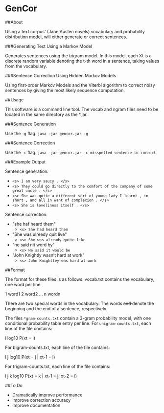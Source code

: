 GenCor
======

##About

Using a text corpus' (Jane Austen novels) vocabulary and probability distribution model, will either generate or
correct sentences.

###Generating Text Using a Markov Model

Generates sentences using the trigram model. In this model, each  Xt is a discrete random variable 
denoting the  t-th word in a sentence, taking values from the vocabulary.

###Sentence Correction Using Hidden Markov Models

Using first-order Markov Models and the Viterbi algorithm to correct noisy sentences by giving the
most likely sequence computation.

##Usage

This software is a command line tool. The vocab and ngram files need to be located in the same directory
as the *.jar.

###Sentence Generation

Use the `-g` flag.
`java -jar gencor.jar -g`

###Sentence Correction

Use the `-c` flag.
`java -jar gencor.jar -c misspelled sentence to correct`

###Example Output

Sentence generation:
* `<s> I am very saucy . </s>`
* `<s> They could go directly to the comfort of the company of some great uncle . </s>`
* `<s> She was quite a different sort of young lady I learnt , in short , and all in want of complexion . </s>`
* `<s> She is loveliness itself . </s>`

Sentence correction:
* "she haf heard them"
  * `<s> She had heard them`
* "She was ulreedy quit live"
  * `<s> She was already quite like`
* "he said nit word by"
  * `<s> He said it would be`
* "John Knightly wasn’t hard at work"
  * `<s> John Knightley was hard at work`

##Format

The format for these files is as follows.  vocab.txt contains the vocabulary, one word per line:

1 word1
2 word2
...
n wordn

There are two special words in the vocabulary. The words  <s> and  </s> denote the beginning and 
the end of a sentence, respectively.

The files `*gram-counts.txt` contain a 3-gram probability model, with one conditional 
probability table entry per line. For `unigram-counts.txt`, each line of the file contains:

i  log10 P(xt = i)

For bigram-counts.txt, each line of the file contains:

i j log10 P(xt = j | xt-1 = i)

For trigram-counts.txt, each line of the file contains:

i  j  k log10 P(xt = k | xt-1 = j; xt-2 = i)

##To Do

* Dramatically improve performance
* Improve correction accuracy
* Improve documentation